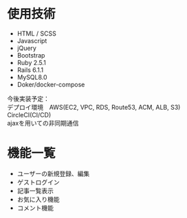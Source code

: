 # 使用技術


* HTML / SCSS
* Javascript
* jQuery
* Bootstrap 
* Ruby 2.5.1
* Rails 6.1.1
* MySQL8.0
* Doker/docker-compose

今後実装予定：<br>
デプロイ環境　AWS(EC2, VPC, RDS, Route53, ACM, ALB, S3)
CircleCI(CI/CD)<br>
ajaxを用いての非同期通信

# 機能一覧

* ユーザーの新規登録、編集
* ゲストログイン
* 記事一覧表示
* お気に入り機能
* コメント機能
